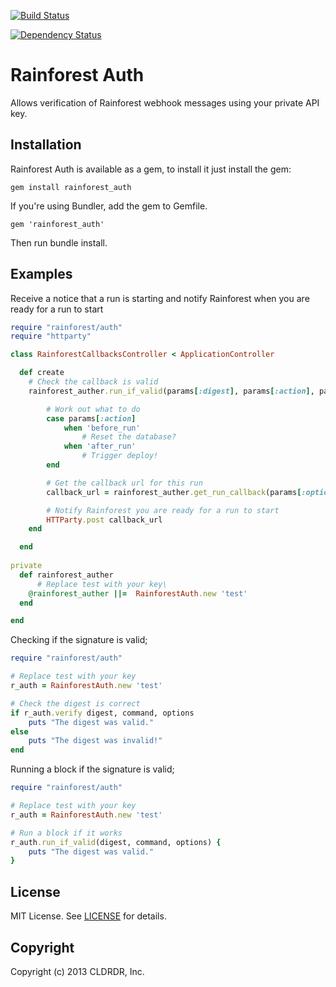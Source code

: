 [![Build Status](https://travis-ci.org/rainforestapp/auth.png?branch=master)](https://travis-ci.org/rainforestapp/auth)

[![Dependency Status](https://gemnasium.com/rainforestapp/auth.png)](https://gemnasium.com/rainforestapp/auth)

# Rainforest Auth

Allows verification of Rainforest webhook messages using your private API key.

## Installation

Rainforest Auth is available as a gem, to install it just install the gem:

    gem install rainforest_auth

If you're using Bundler, add the gem to Gemfile.

    gem 'rainforest_auth'

Then run bundle install.

## Examples

Receive a notice that a run is starting and notify Rainforest when you are ready for a run to start

```ruby
require "rainforest/auth"
require "httparty"

class RainforestCallbacksController < ApplicationController

  def create
    # Check the callback is valid
    rainforest_auther.run_if_valid(params[:digest], params[:action], params[:options]) do

        # Work out what to do
        case params[:action]
            when 'before_run'
                # Reset the database?
            when 'after_run'
                # Trigger deploy!
        end

        # Get the callback url for this run
        callback_url = rainforest_auther.get_run_callback(params[:options]['run_id'], params[:action])

        # Notify Rainforest you are ready for a run to start
        HTTParty.post callback_url
    end

  end
  
private
  def rainforest_auther
      # Replace test with your key\
    @rainforest_auther ||=  RainforestAuth.new 'test'
  end

end
```

Checking if the signature is valid;

```ruby
require "rainforest/auth"

# Replace test with your key
r_auth = RainforestAuth.new 'test'

# Check the digest is correct
if r_auth.verify digest, command, options
    puts "The digest was valid."
else
    puts "The digest was invalid!"
end
```

Running a block if the signature is valid;

```ruby
require "rainforest/auth"

# Replace test with your key
r_auth = RainforestAuth.new 'test'

# Run a block if it works
r_auth.run_if_valid(digest, command, options) {
    puts "The digest was valid."
}
```

## License
MIT License. See [LICENSE](/rainforestapp/auth/blob/master/LICENSE) for details.

## Copyright
Copyright (c) 2013 CLDRDR, Inc.
